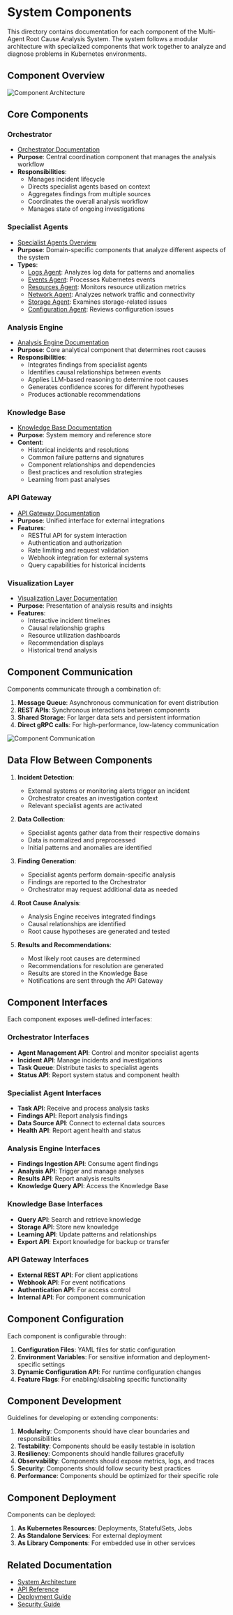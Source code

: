 # System Components

This directory contains documentation for each component of the Multi-Agent Root Cause Analysis System. The system follows a modular architecture with specialized components that work together to analyze and diagnose problems in Kubernetes environments.

## Component Overview

![Component Architecture](../diagrams/component_architecture.png)

## Core Components

### Orchestrator
- [Orchestrator Documentation](orchestrator.md)
- **Purpose**: Central coordination component that manages the analysis workflow
- **Responsibilities**:
  - Manages incident lifecycle
  - Directs specialist agents based on context
  - Aggregates findings from multiple sources
  - Coordinates the overall analysis workflow
  - Manages state of ongoing investigations

### Specialist Agents
- [Specialist Agents Overview](specialist_agents.md)
- **Purpose**: Domain-specific components that analyze different aspects of the system
- **Types**:
  - [Logs Agent](logs_agent.md): Analyzes log data for patterns and anomalies
  - [Events Agent](events_agent.md): Processes Kubernetes events
  - [Resources Agent](resources_agent.md): Monitors resource utilization metrics
  - [Network Agent](network_agent.md): Analyzes network traffic and connectivity
  - [Storage Agent](storage_agent.md): Examines storage-related issues
  - [Configuration Agent](configuration_agent.md): Reviews configuration issues

### Analysis Engine
- [Analysis Engine Documentation](analysis_engine.md)
- **Purpose**: Core analytical component that determines root causes
- **Responsibilities**:
  - Integrates findings from specialist agents
  - Identifies causal relationships between events
  - Applies LLM-based reasoning to determine root causes
  - Generates confidence scores for different hypotheses
  - Produces actionable recommendations

### Knowledge Base
- [Knowledge Base Documentation](knowledge_base.md)
- **Purpose**: System memory and reference store
- **Content**:
  - Historical incidents and resolutions
  - Common failure patterns and signatures
  - Component relationships and dependencies
  - Best practices and resolution strategies
  - Learning from past analyses

### API Gateway
- [API Gateway Documentation](api_gateway.md)
- **Purpose**: Unified interface for external integrations
- **Features**:
  - RESTful API for system interaction
  - Authentication and authorization
  - Rate limiting and request validation
  - Webhook integration for external systems
  - Query capabilities for historical incidents

### Visualization Layer
- [Visualization Layer Documentation](visualization.md)
- **Purpose**: Presentation of analysis results and insights
- **Features**:
  - Interactive incident timelines
  - Causal relationship graphs
  - Resource utilization dashboards
  - Recommendation displays
  - Historical trend analysis

## Component Communication

Components communicate through a combination of:

1. **Message Queue**: Asynchronous communication for event distribution
2. **REST APIs**: Synchronous interactions between components
3. **Shared Storage**: For larger data sets and persistent information
4. **Direct gRPC calls**: For high-performance, low-latency communication

![Component Communication](../diagrams/component_communication.png)

## Data Flow Between Components

1. **Incident Detection**:
   - External systems or monitoring alerts trigger an incident
   - Orchestrator creates an investigation context
   - Relevant specialist agents are activated

2. **Data Collection**:
   - Specialist agents gather data from their respective domains
   - Data is normalized and preprocessed
   - Initial patterns and anomalies are identified

3. **Finding Generation**:
   - Specialist agents perform domain-specific analysis
   - Findings are reported to the Orchestrator
   - Orchestrator may request additional data as needed

4. **Root Cause Analysis**:
   - Analysis Engine receives integrated findings
   - Causal relationships are identified
   - Root cause hypotheses are generated and tested

5. **Results and Recommendations**:
   - Most likely root causes are determined
   - Recommendations for resolution are generated
   - Results are stored in the Knowledge Base
   - Notifications are sent through the API Gateway

## Component Interfaces

Each component exposes well-defined interfaces:

### Orchestrator Interfaces
- **Agent Management API**: Control and monitor specialist agents
- **Incident API**: Manage incidents and investigations
- **Task Queue**: Distribute tasks to specialist agents
- **Status API**: Report system status and component health

### Specialist Agent Interfaces
- **Task API**: Receive and process analysis tasks
- **Findings API**: Report analysis findings
- **Data Source API**: Connect to external data sources
- **Health API**: Report agent health and status

### Analysis Engine Interfaces
- **Findings Ingestion API**: Consume agent findings
- **Analysis API**: Trigger and manage analyses
- **Results API**: Report analysis results
- **Knowledge Query API**: Access the Knowledge Base

### Knowledge Base Interfaces
- **Query API**: Search and retrieve knowledge
- **Storage API**: Store new knowledge
- **Learning API**: Update patterns and relationships
- **Export API**: Export knowledge for backup or transfer

### API Gateway Interfaces
- **External REST API**: For client applications
- **Webhook API**: For event notifications
- **Authentication API**: For access control
- **Internal API**: For component communication

## Component Configuration

Each component is configurable through:

1. **Configuration Files**: YAML files for static configuration
2. **Environment Variables**: For sensitive information and deployment-specific settings
3. **Dynamic Configuration API**: For runtime configuration changes
4. **Feature Flags**: For enabling/disabling specific functionality

## Component Development

Guidelines for developing or extending components:

1. **Modularity**: Components should have clear boundaries and responsibilities
2. **Testability**: Components should be easily testable in isolation
3. **Resiliency**: Components should handle failures gracefully
4. **Observability**: Components should expose metrics, logs, and traces
5. **Security**: Components should follow security best practices
6. **Performance**: Components should be optimized for their specific role

## Component Deployment

Components can be deployed:

1. **As Kubernetes Resources**: Deployments, StatefulSets, Jobs
2. **As Standalone Services**: For external deployment
3. **As Library Components**: For embedded use in other services

## Related Documentation

- [System Architecture](../architecture/system_overview.md)
- [API Reference](../api/api_reference.md)
- [Deployment Guide](../deployment/deployment_guide.md)
- [Security Guide](../deployment/security.md) 